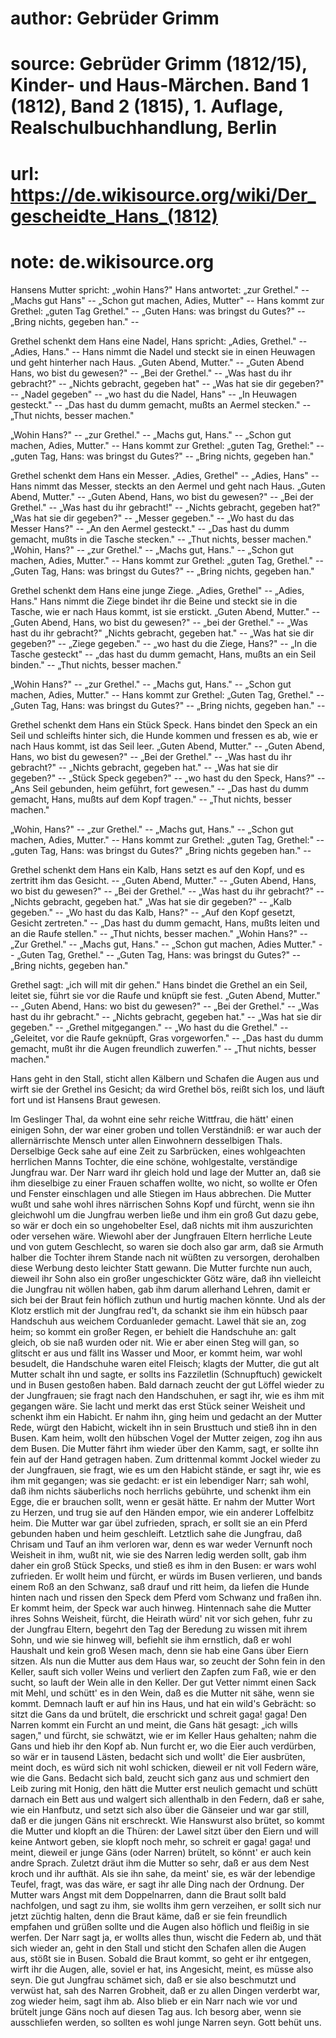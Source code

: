 # author: Gebrüder Grimm
# source: Gebrüder Grimm (1812/15), Kinder- und Haus-Märchen. Band 1 (1812), Band 2 (1815), 1. Auflage, Realschulbuchhandlung, Berlin
# url: https://de.wikisource.org/wiki/Der_gescheidte_Hans_(1812)
# note: de.wikisource.org

Hansens Mutter spricht: „wohin Hans?" Hans antwortet: „zur Grethel." -- „Machs gut Hans" -- „Schon gut machen, Adies, Mutter" -- Hans kommt zur Grethel: „guten Tag Grethel." -- „Guten Hans: was bringst du Gutes?" -- „Bring nichts, gegeben han." -- 

Grethel schenkt dem Hans eine Nadel, Hans spricht: „Adies, Grethel." -- „Adies,  Hans." -- Hans nimmt die Nadel und steckt sie in einen Heuwagen und geht hinterher nach Haus. „Guten Abend, Mutter." -- „Guten Abend Hans, wo bist du gewesen?" -- „Bei der Grethel." -- „Was hast du ihr gebracht?" -- „Nichts gebracht, gegeben hat" -- „Was hat sie dir gegeben?" -- „Nadel gegeben" -- „wo hast du die Nadel, Hans" -- „In Heuwagen gesteckt." -- „Das hast du dumm gemacht, mußts an Aermel stecken." -- „Thut nichts, besser machen." 

„Wohin Hans?" -- „zur Grethel." -- „Machs gut, Hans." -- „Schon gut machen, Adies, Mutter." -- Hans kommt zur Grethel: „guten Tag, Grethel:" -- „guten Tag, Hans: was bringst du Gutes?" -- „Bring nichts, gegeben han." 

Grethel schenkt dem Hans ein Messer. „Adies, Grethel" -- „Adies, Hans" -- Hans nimmt das Messer, steckts an den Aermel und geht nach Haus. „Guten Abend, Mutter." -- „Guten Abend, Hans, wo bist du gewesen?" -- „Bei der Grethel." -- „Was hast du ihr gebracht!" -- „Nichts gebracht, gegeben hat?" „Was hat sie dir gegeben?" -- „Messer gegeben." -- „Wo hast du das Messer Hans?" -- „An den Aermel gesteckt." -- „Das hast du dumm gemacht, mußts in die Tasche stecken." -- „Thut nichts, besser machen."  „Wohin, Hans?" -- „zur Grethel." -- „Machs gut, Hans." -- „Schon gut machen, Adies, Mutter." -- Hans kommt zur Grethel: „guten Tag, Grethel." -- „Guten Tag, Hans: was bringst du Gutes?" -- „Bring nichts, gegeben han." 

Grethel schenkt dem Hans eine junge Ziege. „Adies, Grethel" -- „Adies, Hans." Hans nimmt die Ziege bindet ihr die Beine und steckt sie in die Tasche, wie er nach Haus kommt, ist sie erstickt. „Guten Abend, Mutter." -- „Guten Abend, Hans, wo bist du gewesen?" -- „bei der Grethel." -- „Was hast du ihr gebracht?" „Nichts gebracht, gegeben hat." -- „Was hat sie dir gegeben?" -- „Ziege gegeben." -- „wo hast du die Ziege, Hans?" -- „In die Tasche gesteckt" -- „das hast du dumm gemacht, Hans, mußts an ein Seil binden." -- „Thut nichts, besser machen." 

„Wohin Hans?" -- „zur Grethel." -- „Machs gut, Hans." -- „Schon gut machen, Adies, Mutter." -- Hans kommt zur Grethel: „Guten Tag, Grethel." -- „Guten Tag, Hans: was bringst du Gutes?" -- „Bring nichts, gegeben han." -- 

Grethel schenkt dem Hans ein Stück Speck. Hans bindet den Speck an ein Seil und schleifts hinter sich, die Hunde kommen und fressen es  ab, wie er nach Haus kommt, ist das Seil leer. „Guten Abend, Mutter." -- „Guten Abend, Hans, wo bist du gewesen?" -- „Bei der Grethel." -- „Was hast du ihr gebracht?" -- „Nichts gebracht, gegeben hat." -- „Was hat sie dir gegeben?" -- „Stück Speck gegeben?" -- „wo hast du den Speck, Hans?" -- „Ans Seil gebunden, heim geführt, fort gewesen." -- „Das hast du dumm gemacht, Hans, mußts auf dem Kopf tragen." -- „Thut nichts, besser machen." 

„Wohin, Hans?" -- „zur Grethel." -- „Machs gut, Hans." -- „Schon gut machen, Adies, Mutter." -- Hans kommt zur Grethel: „guten Tag, Grethel:" -- „guten Tag, Hans: was bringst du Gutes?" „Bring nichts gegeben han." -- 

Grethel schenkt dem Hans ein Kalb, Hans setzt es auf den Kopf, und es zertritt ihm das Gesicht. -- „Guten Abend, Mutter." -- „Guten Abend, Hans, wo bist du gewesen?" -- „Bei der Grethel." -- „Was hast du ihr gebracht?" -- „Nichts gebracht, gegeben hat." „Was hat sie dir gegeben?" -- „Kalb gegeben." -- „Wo hast du das Kalb, Hans?" -- „Auf den Kopf gesetzt, Gesicht zertreten." -- „Das hast du dumm gemacht, Hans, mußts leiten und an die Raufe stellen." -- „Thut nichts, besser machen."  „Wohin Hans?" -- „Zur Grethel." -- „Machs gut, Hans." -- „Schon gut machen, Adies Mutter." -- „Guten Tag, Grethel." -- „Guten Tag, Hans: was bringst du Gutes?" -- „Bring nichts, gegeben han." 

Grethel sagt: „ich will mit dir gehen." Hans bindet die Grethel an ein Seil, leitet sie, führt sie vor die Raufe und knüpft sie fest. „Guten Abend, Mutter." -- „Guten Abend, Hans: wo bist du gewesen?" -- „Bei der Grethel." -- „Was hast du ihr gebracht." -- „Nichts gebracht, gegeben hat." -- „Was hat sie dir gegeben." -- „Grethel mitgegangen." -- „Wo hast du die Grethel." -- „Geleitet, vor die Raufe geknüpft, Gras vorgeworfen." -- „Das hast du dumm gemacht, mußt ihr die Augen freundlich zuwerfen." -- „Thut nichts, besser machen." 

Hans geht in den Stall, sticht allen Kälbern und Schafen die Augen aus und wirft sie der Grethel ins Gesicht; da wird Grethel bös, reißt sich los, und läuft fort und ist Hansens Braut gewesen. 

Im Geslinger Thal, da wohnt eine sehr reiche Wittfrau, die hätt' einen einigen Sohn, der war einer groben und tollen Verständniß: er war auch der allernärrischte Mensch unter allen  Einwohnern desselbigen Thals. Derselbige Geck sahe auf eine Zeit zu Sarbrücken, eines wohlgeachten herrlichen Manns Tochter, die eine schöne, wohlgestalte, verständige Jungfrau war. Der Narr ward ihr gleich hold und lage der Mutter an, daß sie ihm dieselbige zu einer Frauen schaffen wollte, wo nicht, so wollte er Ofen und Fenster einschlagen und alle Stiegen im Haus abbrechen. Die Mutter wußt und sahe wohl ihres närrischen Sohns Kopf und fürcht, wenn sie ihn gleichwohl um die Jungfrau werben ließe und ihm ein groß Gut dazu gebe, so wär er doch ein so ungehobelter Esel, daß nichts mit ihm auszurichten oder versehen wäre. Wiewohl aber der Jungfrauen Eltern herrliche Leute und von gutem Geschlecht, so waren sie doch also gar arm, daß sie Armuth halber die Tochter ihrem Stande nach nit wüßten zu versorgen, derohalben diese Werbung desto leichter Statt gewann. Die Mutter furchte nun auch, dieweil ihr Sohn also ein großer ungeschickter Götz wäre, daß ihn vielleicht die Jungfrau nit wöllen haben, gab ihm darum allerhand Lehren, damit er sich bei der Braut fein höflich zuthun und hurtig machen könnte. Und als der Klotz erstlich mit der Jungfrau red't, da schankt sie ihm ein hübsch paar Handschuh aus weichem Corduanleder gemacht. Lawel thät sie an, zog heim;  so kommt ein großer Regen, er behielt die Handschuhe an: galt gleich, ob sie naß wurden oder nit. Wie er aber einen Steg will gan, so glitscht er aus und fällt ins Wasser und Moor, er kommt heim, war wohl besudelt, die Handschuhe waren eitel Fleisch; klagts der Mutter, die gut alt Mutter schalt ihn und sagte, er sollts ins Fazziletlin (Schnupftuch) gewickelt und in Busen gestoßen haben. Bald darnach zeucht der gut Löffel wieder zu der Jungfrauen; sie fragt nach den Handschuhen, er sagt ihr, wie es ihm mit gegangen wäre. Sie lacht und merkt das erst Stück seiner Weisheit und schenkt ihm ein Habicht. Er nahm ihn, ging heim und gedacht an der Mutter Rede, würgt den Habicht, wickelt ihn in sein Brusttuch und stieß ihn in den Busen. Kam heim, wollt den hübschen Vogel der Mutter zeigen, zog ihn aus dem Busen. Die Mutter fährt ihm wieder über den Kamm, sagt, er sollte ihn fein auf der Hand getragen haben. Zum drittenmal kommt Jockel wieder zu der Jungfrauen, sie fragt, wie es um den Habicht stände, er sagt ihr, wie es ihm mit gegangen; was sie gedacht: er ist ein lebendiger Narr; sah wohl, daß ihm nichts säuberlichs noch herrlichs gebührte, und schenkt ihm ein Egge, die er brauchen sollt, wenn er gesät hätte. Er nahm der Mutter Wort zu Herzen, und trug  sie auf den Händen empor, wie ein anderer Loffelbitz heim. Die Mutter war gar übel zufrieden, sprach, er sollt sie an ein Pferd gebunden haben und heim geschleift. Letztlich sahe die Jungfrau, daß Chrisam und Tauf an ihm verloren war, denn es war weder Vernunft noch Weisheit in ihm, wußt nit, wie sie des Narren ledig werden sollt, gab ihm daher ein groß Stück Specks, und stieß es ihm in den Busen: er wars wohl zufrieden. Er wollt heim und fürcht, er würds im Busen verlieren, und bands einem Roß an den Schwanz, saß drauf und ritt heim, da liefen die Hunde hinten nach und rissen den Speck dem Pferd vom Schwanz und fraßen ihn. Er kommt heim, der Speck war auch hinweg. Hintennach sahe die Mutter ihres Sohns Weisheit, fürcht, die Heirath würd' nit vor sich gehen, fuhr zu der Jungfrau Eltern, begehrt den Tag der Beredung zu wissen mit ihrem Sohn, und wie sie hinweg will, befiehlt sie ihm ernstlich, daß er wohl Haushalt und kein groß Wesen mach, denn sie hab eine Gans über Eiern sitzen. Als nun die Mutter aus dem Haus war, so zeucht der Sohn fein in den Keller, sauft sich voller Weins und verliert den Zapfen zum Faß, wie er den sucht, so lauft der Wein alle in den Keller. Der gut Vetter nimmt einen Sack mit Mehl, und schütt' es in den Wein, daß es die  Mutter nit sähe, wenn sie kommt. Demnach lauft er auf hin ins Haus, und hat ein wild's Gebrächt: so sitzt die Gans da und brütelt, die erschrickt und schreit gaga! gaga! Den Narren kommt ein Furcht an und meint, die Gans hät gesagt: „ich wills sagen," und fürcht, sie schwätzt, wie er im Keller Haus gehalten; nahm die Gans und hieb ihr den Kopf ab. Nun furcht er, wo die Eier auch verdürben, so wär er in tausend Lästen, bedacht sich und wollt' die Eier ausbrüten, meint doch, es würd sich nit wohl schicken, dieweil er nit voll Federn wäre, wie die Gans. Bedacht sich bald, zeucht sich ganz aus und schmiert den Leib zuring mit Honig, den hätt die Mutter erst neulich gemacht und schütt darnach ein Bett aus und walgert sich allenthalb in den Federn, daß er sahe, wie ein Hanfbutz, und setzt sich also über die Gänseier und war gar still, daß er die jungen Gäns nit erschreckt. Wie Hanswurst also brütet, so kommt die Mutter und klopft an die Thüren: der Lawel sitzt über den Eiern und will keine Antwort geben, sie klopft noch mehr, so schreit er gaga! gaga! und meint, dieweil er junge Gäns (oder Narren) brütelt, so könnt' er auch kein andre Sprach. Zuletzt dräut ihm die Mutter so sehr, daß er aus dem Nest kroch und ihr aufthät. Als sie ihn sahe, da meint' sie, es wär der lebendige Teufel,  fragt, was das wäre, er sagt ihr alle Ding nach der Ordnung. Der Mutter wars Angst mit dem Doppelnarren, dann die Braut sollt bald nachfolgen, und sagt zu ihm, sie wollts ihm gern verzeihen, er sollt sich nur jetzt züchtig halten, denn die Braut käme, daß er sie fein freundlich empfahen und grüßen sollte und die Augen also höflich und fleißig in sie werfen. Der Narr sagt ja, er wollts alles thun, wischt die Federn ab, und thät sich wieder an, geht in den Stall und sticht den Schafen allen die Augen aus, stößt sie in Busen. Sobald die Braut kommt, so geht er ihr entgegen, wirft ihr die Augen, alle, soviel er hat, ins Angesicht, meint, es müsse also seyn. Die gut Jungfrau schämet sich, daß er sie also beschmutzt und verwüst hat, sah des Narren Grobheit, daß er zu allen Dingen verderbt war, zog wieder heim, sagt ihm ab. Also blieb er ein Narr nach wie vor und brütelt junge Gäns noch auf diesen Tag aus. Ich besorg aber, wenn sie ausschliefen werden, so sollten es wohl junge Narren seyn. Gott behüt uns. 

